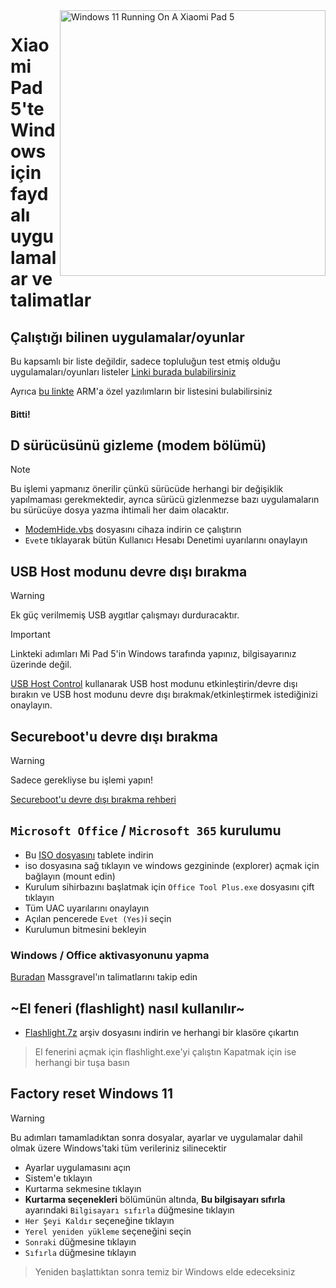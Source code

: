 <img align="right" src="https://raw.githubusercontent.com/erdilS/Port-Windows-11-Xiaomi-Pad-5/main/nabu.png" width="425" alt="Windows 11 Running On A Xiaomi Pad 5">

# Xiaomi Pad 5'te Windows için faydalı uygulamalar ve talimatlar

## Çalıştığı bilinen uygulamalar/oyunlar
Bu kapsamlı bir liste değildir, sadece topluluğun test etmiş olduğu uygulamaları/oyunları listeler
[Linki burada bulabilirsiniz](https://docs.google.com/spreadsheets/d/1XYuoySgYQE0HL573sA-0RGMX7I4lt5rWJuQ8Z8yRJNY/edit?usp=drivesdk)

Ayrıca [bu linkte](https://armrepo.ver.lt/) ARM'a özel yazılımların bir listesini bulabilirsiniz

#### Bitti!

## D sürücüsünü gizleme (modem bölümü)
> [!NOTE]
> Bu işlemi yapmanız önerilir çünkü sürücüde herhangi bir değişiklik yapılmaması gerekmektedir, ayrıca sürücü gizlenmezse bazı uygulamaların bu sürücüye dosya yazma ihtimali her daim olacaktır.

- [ModemHide.vbs](https://github.com/Misha803/My-Scripts/releases/tag/ModemHide) dosyasını cihaza indirin ce çalıştırın
- `Evet`e tıklayarak bütün Kullanıcı Hesabı Denetimi uyarılarını onaylayın


## USB Host modunu devre dışı bırakma
> [!Warning]
> Ek güç verilmemiş USB aygıtlar çalışmayı durduracaktır.

> [!Important]
> Linkteki adımları Mi Pad 5'in Windows tarafında yapınız, bilgisayarınız üzerinde değil. 

[USB Host Control](https://github.com/Misha803/My-Scripts/releases/tag/USB-Host-Mode-Control) kullanarak USB host modunu etkinleştirin/devre dışı bırakın ve USB host modunu devre dışı bırakmak/etkinleştirmek istediğinizi onaylayın.


## Secureboot'u devre dışı bırakma
> [!Warning]
> Sadece gerekliyse bu işlemi yapın!

[Secureboot'u devre dışı bırakma rehberi](/guide/Turkish/disable-secureboot-tr.md)


## ```Microsoft Office``` / ```Microsoft 365``` kurulumu

- Bu [ISO dosyasını](https://drive.google.com/file/d/10FTyC0XBccj0BkxdIa_W_haixQz-d3to/view?usp=drivesdk) tablete indirin
- iso dosyasına sağ tıklayın ve windows gezgininde (explorer) açmak için bağlayın (mount edin)
- Kurulum sihirbazını başlatmak için ```Office Tool Plus.exe``` dosyasını çift tıklayın
- Tüm UAC uyarılarını onaylayın 
- Açılan pencerede `Evet (Yes)`i seçin
- Kurulumun bitmesini bekleyin


 ### Windows / Office aktivasyonunu yapma

[Buradan](https://github.com/massgravel/Microsoft-Activation-Scripts) Massgravel'ın talimatlarını takip edin


 ## ~El feneri (flashlight) nasıl kullanılır~

- [Flashlight.7z](https://github.com/erdilS/Port-Windows-11-Xiaomi-Pad-5/releases/download/1.0/flashlight_fix.7z) arşiv dosyasını indirin ve herhangi bir klasöre çıkartın
> El fenerini açmak için flashlight.exe'yi çalıştın
> Kapatmak için ise herhangi bir tuşa basın


## Factory reset Windows 11
> [!Warning]
> Bu adımları tamamladıktan sonra dosyalar, ayarlar ve uygulamalar dahil olmak üzere Windows'taki tüm verileriniz silinecektir
- Ayarlar uygulamasını açın
- Sistem'e tıklayın
- Kurtarma sekmesine tıklayın
- **Kurtarma seçenekleri** bölümünün altında, **Bu bilgisayarı sıfırla** ayarındaki ```Bilgisayarı sıfırla``` düğmesine tıklayın
- ```Her Şeyi Kaldır``` seçeneğine tıklayın
- ```Yerel yeniden yükleme``` seçeneğini seçin
- `Sonraki` düğmesine tıklayın
- `Sıfırla` düğmesine tıklayın
> Yeniden başlattıktan sonra temiz bir Windows elde edeceksiniz
